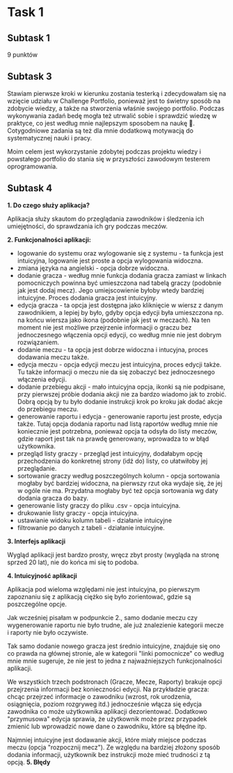 # Task 1
## Subtask 1
9 punktów
## Subtask 3
Stawiam pierwsze kroki w kierunku zostania testerką i zdecydowałam się na wzięcie udziału w Challenge Portfolio, ponieważ jest to świetny sposób na zdobycie wiedzy, a także na stworzenia właśnie swojego portfolio. Podczas wykonywania zadań bedę mogła też utrwalić sobie i sprawdzić wiedzę w praktyce, co jest według mnie najlepszym sposobem na naukę 🙂. Cotygodniowe zadania są też dla mnie dodatkową motywacją do systematycznej nauki i pracy.

Moim celem jest wykorzystanie zdobytej podczas projektu wiedzy i powstałego portfolio do stania się w przyszłości zawodowym testerem oprogramowania.
## Subtask 4
<b>1. Do czego służy aplikacja?</b>

Aplikacja służy skautom do przeglądania zawodników i śledzenia ich umiejętności, do sprawdzania ich gry podczas meczów. 

<b>2. Funkcjonalności aplikacji:</b>
- logowanie do systemu oraz wylogowanie się z systemu - ta funkcja jest intuicyjna, logowanie jest proste a opcja wylogowania widoczna.
- zmiana języka na angielski - opcja dobrze widoczna.
- dodanie gracza - według mnie funkcja dodania gracza zamiast w linkach pomocniczych powinna być umieszczona nad tabelą graczy (podobnie jak jest dodaj mecz). Jego umiejscowienie byłoby wtedy bardziej intuicyjne. Proces dodania gracza jest intuicyjny.
- edycja gracza - ta opcja jest dostępna jako kliknięcie w wiersz z danym zawodnikiem, a lepiej by było, gdyby opcja edycji była umieszczona np. na końcu wiersza jako ikona (podobnie jak jest w meczach). Na ten moment nie jest możliwe przejrzenie informacji o graczu bez jednoczesnego włączenia opcji edycji, co według mnie nie jest dobrym rozwiązaniem.
- dodanie meczu - ta opcja jest dobrze widoczna i intucyjna, proces dodawania meczu także.
- edycja meczu - opcja edycji meczu jest intuicyjna, proces edycji także. Tu także informacji o meczu nie da się zobaczyć bez jednoczesnego włączenia edycji.
- dodanie przebiegu akcji - mało intuicyjna opcja, ikonki są nie podpisane, przy pierwszej próbie dodania akcji nie za bardzo wiadomo jak to zrobić. Dobrą opcją by tu było dodanie instrukcji krok po kroku jak dodać akcje do przebiegu meczu.
- generowanie raportu i edycja - generowanie raportu jest proste, edycja także. Tutaj opcja dodania raportu nad listą raportów według mnie nie koniecznie jest potrzebna, ponieważ opcja ta odsyła do listy meczów, gdzie raport jest tak na prawdę generowany, wprowadza to w błąd użytkownika.
- przegląd listy graczy - przegląd jest intuicyjny, dodałabym opcję przechodzenia do konkretnej strony (idź do) listy, co ułatwiłoby jej przeglądanie.
- sortowanie graczy według poszczególnych kolumn - opcja sortowania mogłaby być bardziej widoczna, na pierwszy rzut oka wydaje się, że jej w ogóle nie ma. Przydatna mogłaby być też opcja sortowania wg daty dodania gracza do bazy.
- generowanie listy graczy do pliku .csv - opcja intuicyjna.
- drukowanie listy graczy - opcja intuicyjna.
- ustawianie widoku kolumn tabeli - działanie intuicyjne
- filtrowanie po danych z tabeli - działanie intuicyjne.

<b>3. Interfejs aplikacji</b>

Wygląd aplikacji jest bardzo prosty, wręcz zbyt prosty (wygląda na stronę sprzed 20 lat), nie do końca mi się to podoba.

<b>4. Intuicyjność aplikacji</b>

Aplikacja pod wieloma względami nie jest intuicyjna, po pierwszym zapoznaniu się z aplikacją ciężko się było zorientować, gdzie są poszczególne opcje. 

Jak wcześniej pisałam w podpunkcie 2., samo dodanie meczu czy wygenerowanie raportu nie było trudne, ale już znalezienie kategorii mecze i raporty nie było oczywiste. 

Tak samo dodanie nowego gracza jest średnio intuicyjne, znajduje się ono co prawda na głównej stronie, ale w kategorii "linki pomocnicze" co według mnie mnie sugeruje, że nie jest to jedna z najważniejszych funkcjonalności aplikacji. 

We wszystkich trzech podstronach (Gracze, Mecze, Raporty) brakuje opcji przejrzenia informacji bez konieczności edycji. Na przykładzie gracza: chcąc przejrzeć informacje o zawodniku (wzrost, rok urodzenia, osiągnięcia, poziom rozgryweg itd.) jednocześnie włącza się edycja zawodnika co może użytkownika aplikacji dezorientować. Dodatkowo "przymusowa" edycja sprawia, że użytkownik może przez przypadek zmienić lub wprowadzić nowe dane o zawodniku, które są błędne itp.

Najmniej intuicyjne jest dodawanie akcji, które miały miejsce podczas meczu (opcja "rozpocznij mecz"). Ze względu na bardziej złożony sposób dodania informacji, użytkownik bez instrukcji może mieć trudności z tą opcją.
<b>5. Błędy</b>



